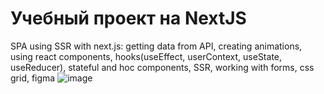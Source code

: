 # Учебный проект на NextJS
SPA using SSR with next.js: 
getting data from API, creating animations, using react components, hooks(useEffect, userContext, useState, useReducer), stateful and hoc components, SSR, working with forms, css grid, figma
![image](https://user-images.githubusercontent.com/74732300/177593863-b19077bc-2b1a-418a-930f-0607f7c44bef.png)
